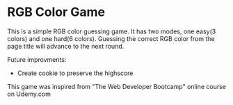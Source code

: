 # RGB Color Game
This is a simple RGB color guessing game.
It has two modes, one easy(3 colors) and one hard(6 colors).
Guessing the correct RGB color from the page title will advance to the next round.

Future improvments:
* Create cookie to preserve the highscore


This game was inspired from "The Web Developer Bootcamp" online course on Udemy.com

